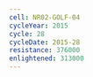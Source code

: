 ```yaml
---
cell: NR02-GOLF-04
cycleYear: 2015
cycle: 28
cycleDate: 2015-28
resistance: 376000
enlightened: 313000
---
```

